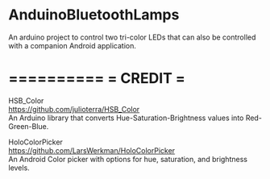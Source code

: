 # AnduinoBluetoothLamps
An arduino project to control two tri-color LEDs that can also be controlled with a companion Android application.

==========
= CREDIT =
==========

HSB_Color <br/>
https://github.com/julioterra/HSB_Color <br/>
An Arduino library that converts Hue-Saturation-Brightness values into Red-Green-Blue.

HoloColorPicker <br/>
https://github.com/LarsWerkman/HoloColorPicker <br/>
An Android Color picker with options for hue, saturation, and brightness levels.
